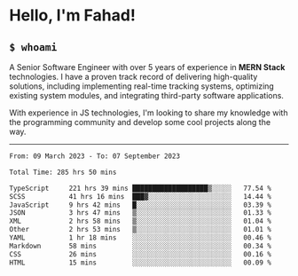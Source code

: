 <h1>Hello, I'm Fahad!</h1>

<h2><code>$ whoami</code></h2>

A Senior Software Engineer with over 5 years of experience in **MERN Stack** technologies. I have a proven track record of delivering high-quality solutions, including implementing real-time tracking systems, optimizing existing system modules, and integrating third-party software applications.

With experience in JS technologies, I'm looking to share my knowledge with the programming community and develop some cool projects along the way.

---

<!--START_SECTION:waka-->

```txt
From: 09 March 2023 - To: 07 September 2023

Total Time: 285 hrs 50 mins

TypeScript     221 hrs 39 mins ███████████████████▒░░░░░   77.54 %
SCSS           41 hrs 16 mins  ███▓░░░░░░░░░░░░░░░░░░░░░   14.44 %
JavaScript     9 hrs 42 mins   █░░░░░░░░░░░░░░░░░░░░░░░░   03.39 %
JSON           3 hrs 47 mins   ▒░░░░░░░░░░░░░░░░░░░░░░░░   01.33 %
XML            2 hrs 58 mins   ▒░░░░░░░░░░░░░░░░░░░░░░░░   01.04 %
Other          2 hrs 53 mins   ▒░░░░░░░░░░░░░░░░░░░░░░░░   01.01 %
YAML           1 hr 18 mins    ░░░░░░░░░░░░░░░░░░░░░░░░░   00.46 %
Markdown       58 mins         ░░░░░░░░░░░░░░░░░░░░░░░░░   00.34 %
CSS            26 mins         ░░░░░░░░░░░░░░░░░░░░░░░░░   00.16 %
HTML           15 mins         ░░░░░░░░░░░░░░░░░░░░░░░░░   00.09 %
```

<!--END_SECTION:waka-->

<!--
**heyFahad/heyFahad** is a ✨ _special_ ✨ repository because its `README.md` (this file) appears on your GitHub profile.

Here are some ideas to get you started:

- 🔭 I’m currently working on ...
- 🌱 I’m currently learning ...
- 👯 I’m looking to collaborate on ...
- 🤔 I’m looking for help with ...
- 💬 Ask me about ...
- 📫 How to reach me: ...
- 😄 Pronouns: ...
- ⚡ Fun fact: ...
-->
